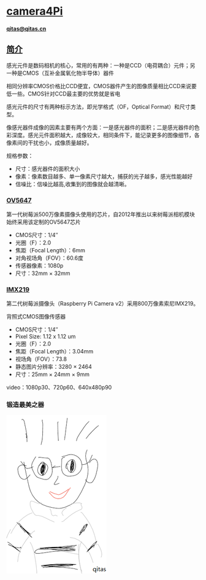 ﻿# [camera4Pi](https://github.com/Qitas/camera4Pi) 
#### qitas@qitas.cn
## [简介](https://github.com/Qitas/camera4Pi/wiki) 

感光元件是数码相机的核心，常用的有两种：一种是CCD（电荷耦合）元件；另一种是CMOS（互补金属氧化物半导体）器件

相同分辨率CMOS价格比CCD便宜，CMOS器件产生的图像质量相比CCD来说要低一些。CMOS针对CCD最主要的优势就是省电

感光元件的尺寸有两种标示方法，即光学格式（OF，Optical Format）和尺寸类型。

像感光器件成像的因素主要有两个方面：一是感光器件的面积；二是感光器件的色彩深度。感光元件面积越大，成像较大，相同条件下，能记录更多的图像细节，各像素间的干扰也小，成像质量越好。

规格参数：
- 尺寸：感光器件的面积大小
- 像素：像素数目越多、单一像素尺寸越大，捕获的光子越多，感光性能越好
- 信噪比：信噪比越高,收集到的图像就会越清晰。


### [OV5647](https://www.ovt.com/sensors/OV5648) 

第一代树莓派500万像素摄像头使用的芯片，自2012年推出以来树莓派相机模块始终采用该定制的OV5647芯片

- CMOS尺寸：1/4″
- 光圈（F）：2.0
- 焦距（Focal Length）：6mm
- 对角视场角（FOV）：60.6度
- 传感器像素：1080p
- 尺寸：32mm × 32mm

### [IMX219](https://www.sony-semicon.co.jp/products_en/new_pro/april_2014/imx219_e.html) 

第二代树莓派摄像头（Raspberry Pi Camera v2）采用800万像素索尼IMX219。

背照式CMOS图像传感器

- CMOS尺寸：1/4″
- Pixel Size: 1.12 x 1.12 um
- 光圈（F）：2.0
- 焦距（Focal Length）：3.04mm
- 视场角（FOV）：73.8
- 静态图片分辨率：3280 × 2464
- 尺寸：25mm × 24mm × 9mm

video：1080p30、720p60、640x480p90

### 锻造最美之器

[![sites](qitas/qitas.png)](http://www.qitas.cn)
